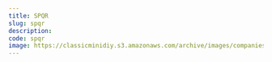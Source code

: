 ```yaml
---
title: SPQR
slug: spqr
description:
code: spqr
image: https://classicminidiy.s3.amazonaws.com/archive/images/companies/wpf7de90b7_06.png
---
```


<!-- Content of the page -->

##

    